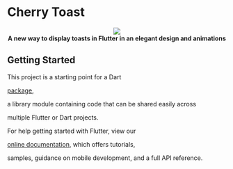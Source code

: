 
#  Cherry Toast

<p align="center">
  <img src="https://github.com/koukibadr/Cherry-Toast/blob/main/cherry_toast_logo.gif?raw=true"/>
	<br>
	<b>A new way to display toasts in Flutter in an elegant design and animations</b>
</p>

##  Getting Started

  

This project is a starting point for a Dart

[package](https://flutter.dev/developing-packages/),

a library module containing code that can be shared easily across

multiple Flutter or Dart projects.

  

For help getting started with Flutter, view our

[online documentation](https://flutter.dev/docs), which offers tutorials,

samples, guidance on mobile development, and a full API reference.